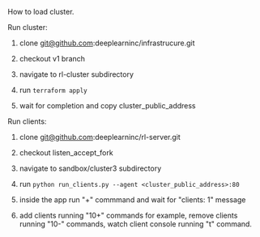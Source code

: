 How to load cluster.


Run cluster:

1. clone git@github.com:deeplearninc/infrastrucure.git

2. checkout v1 branch

3. navigate to rl-cluster subdirectory

3. run `terraform apply`

4. wait for completion and copy cluster_public_address


Run clients:

1. clone git@github.com:deeplearninc/rl-server.git

2. checkout listen_accept_fork

3. navigate to sandbox/cluster3 subdirectory

4. run `python run_clients.py --agent <cluster_public_address>:80` 

5. inside the app run "+" commmand and wait for "clients: 1" message

6. add clients running "10+" commands for example, remove clients running "10-" commands, watch client console running "t" command.
